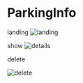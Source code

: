# ParkingInfo

landing
![landing](https://user-images.githubusercontent.com/114981861/234535364-7f9b4e0b-c2c9-4655-85a3-2404500d47cd.png)


show
![details](https://user-images.githubusercontent.com/114981861/234535397-511d652b-629d-4a54-9e9e-a0563e1c919d.png)


delete

![delete](https://user-images.githubusercontent.com/114981861/234535442-c96d364d-eb61-468b-b550-d35a6750ddac.png)
